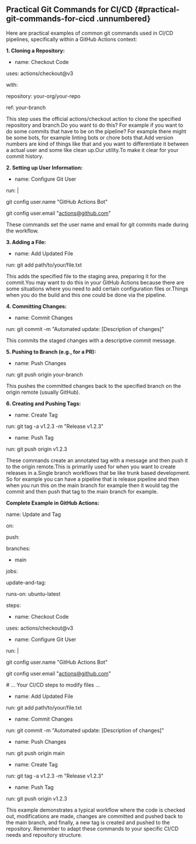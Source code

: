 ﻿## **Practical Git Commands for CI/CD** {#practical-git-commands-for-cicd .unnumbered}

Here are practical examples of common git commands used in CI/CD pipelines, specifically within a GitHub Actions context:

**1. Cloning a Repository:**

- name: Checkout Code

uses: actions/checkout@v3

with:

repository: your-org/your-repo

ref: your-branch

This step uses the official actions/checkout action to clone the specified repository and branch.Do you want to do this? For example if you want to do some commits that have to be on the pipeline? For example there might be some bots, for example linting bots or chore bots that.Add version numbers are kind of things like that and you want to differentiate it between a actual user and some like clean up.Our utility.To make it clear for your commit history.

**2. Setting up User Information:**

- name: Configure Git User

run: \|

git config user.name \"GitHub Actions Bot\"

git config user.email \"actions@github.com\"

These commands set the user name and email for git commits made during the workflow.

**3. Adding a File:**

- name: Add Updated File

run: git add path/to/your/file.txt

This adds the specified file to the staging area, preparing it for the commit.You may want to do this in your GitHub Actions because there are some situations where you need to add certain configuration files or.Things when you do the build and this one could be done via the pipeline.

**4. Committing Changes:**

- name: Commit Changes

run: git commit -m \"Automated update: \[Description of changes\]\"

This commits the staged changes with a descriptive commit message.

**5. Pushing to Branch (e.g., for a PR):**

- name: Push Changes

run: git push origin your-branch

This pushes the committed changes back to the specified branch on the origin remote (usually GitHub).

**6. Creating and Pushing Tags:**

- name: Create Tag

run: git tag -a v1.2.3 -m \"Release v1.2.3\"

- name: Push Tag

run: git push origin v1.2.3

These commands create an annotated tag with a message and then push it to the origin remote.This is primarily used for when you want to create releases in a.Single branch workflows that be like trunk based development. So for example you can have a pipeline that is release pipeline and then when you run this on the main branch for example then it would tag the commit and then push that tag to the main branch for example.

**Complete Example in GitHub Actions:**

name: Update and Tag

on:

push:

branches:

- main

jobs:

update-and-tag:

runs-on: ubuntu-latest

steps:

- name: Checkout Code

uses: actions/checkout@v3

- name: Configure Git User

run: \|

git config user.name \"GitHub Actions Bot\"

git config user.email \"actions@github.com\"

\# \... Your CI/CD steps to modify files \...

- name: Add Updated File

run: git add path/to/your/file.txt

- name: Commit Changes

run: git commit -m \"Automated update: \[Description of changes\]\"

- name: Push Changes

run: git push origin main

- name: Create Tag

run: git tag -a v1.2.3 -m \"Release v1.2.3\"

- name: Push Tag

run: git push origin v1.2.3

This example demonstrates a typical workflow where the code is checked out, modifications are made, changes are committed and pushed back to the main branch, and finally, a new tag is created and pushed to the repository. Remember to adapt these commands to your specific CI/CD needs and repository structure.
